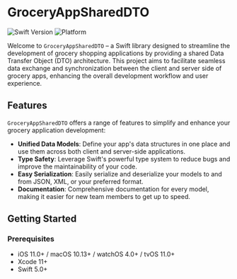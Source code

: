 # GroceryAppSharedDTO

![Swift Version](https://img.shields.io/badge/swift-5.0-orange.svg)
![Platform](https://img.shields.io/badge/platform-iOS%20|%20macOS%20|%20watchOS%20|%20tvOS-lightgrey)

Welcome to `GroceryAppSharedDTO` – a Swift library designed to streamline the development of grocery shopping applications by providing a shared Data Transfer Object (DTO) architecture. This project aims to facilitate seamless data exchange and synchronization between the client and server side of grocery apps, enhancing the overall development workflow and user experience.

## Features

`GroceryAppSharedDTO` offers a range of features to simplify and enhance your grocery application development:

- **Unified Data Models**: Define your app's data structures in one place and use them across both client and server-side applications.
- **Type Safety**: Leverage Swift's powerful type system to reduce bugs and improve the maintainability of your code.
- **Easy Serialization**: Easily serialize and deserialize your models to and from JSON, XML, or your preferred format.
- **Documentation**: Comprehensive documentation for every model, making it easier for new team members to get up to speed.

## Getting Started

### Prerequisites

- iOS 11.0+ / macOS 10.13+ / watchOS 4.0+ / tvOS 11.0+
- Xcode 11+
- Swift 5.0+


